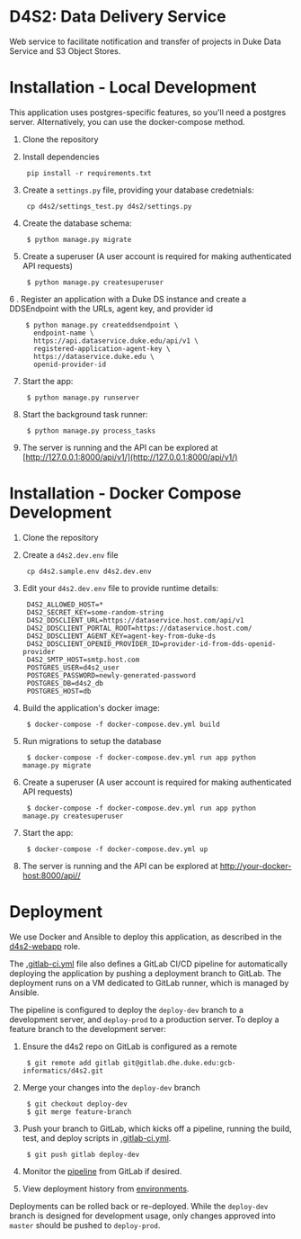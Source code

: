 D4S2: Data Delivery Service
==================================

Web service to facilitate notification and transfer of projects in Duke Data Service and S3 Object Stores.


Installation - Local Development
================================

This application uses postgres-specific features, so you'll need a postgres server. Alternatively, you can use the docker-compose method.

1. Clone the repository
2. Install dependencies

        pip install -r requirements.txt

3. Create a `settings.py` file, providing your database credetnials:

        cp d4s2/settings_test.py d4s2/settings.py

4. Create the database schema:

        $ python manage.py migrate

5. Create a superuser (A user account is required for making authenticated API requests)

        $ python manage.py createsuperuser

6 . Register an application with a Duke DS instance and create a DDSEndpoint with the URLs, agent key, and provider id

        $ python manage.py createddsendpoint \
          endpoint-name \
          https://api.dataservice.duke.edu/api/v1 \
          registered-application-agent-key \
          https://dataservice.duke.edu \
          openid-provider-id

7. Start the app:

        $ python manage.py runserver

8. Start the background task runner:

        $ python manage.py process_tasks

9. The server is running and the API can be explored at [http://127.0.0.1:8000/api/v1/](http://127.0.0.1:8000/api/v1/)


Installation - Docker Compose Development
=========================================

1. Clone the repository
2. Create a `d4s2.dev.env` file

        cp d4s2.sample.env d4s2.dev.env

3. Edit your `d4s2.dev.env` file to provide runtime details:

        D4S2_ALLOWED_HOST=*
        D4S2_SECRET_KEY=some-random-string
        D4S2_DDSCLIENT_URL=https://dataservice.host.com/api/v1
        D4S2_DDSCLIENT_PORTAL_ROOT=https://dataservice.host.com/
        D4S2_DDSCLIENT_AGENT_KEY=agent-key-from-duke-ds
        D4S2_DDSCLIENT_OPENID_PROVIDER_ID=provider-id-from-dds-openid-provider
        D4S2_SMTP_HOST=smtp.host.com
        POSTGRES_USER=d4s2_user
        POSTGRES_PASSWORD=newly-generated-password
        POSTGRES_DB=d4s2_db
        POSTGRES_HOST=db

4. Build the application's docker image:

        $ docker-compose -f docker-compose.dev.yml build

5. Run migrations to setup the database

        $ docker-compose -f docker-compose.dev.yml run app python manage.py migrate

5. Create a superuser (A user account is required for making authenticated API requests)

        $ docker-compose -f docker-compose.dev.yml run app python manage.py createsuperuser

6. Start the app:

        $ docker-compose -f docker-compose.dev.yml up

7. The server is running and the API can be explored at  [http://your-docker-host:8000/api//](http://your-docker-host:8000/api/v1/)

Deployment
==========

We use Docker and Ansible to deploy this application, as described in the [d4s2-webapp](https://github.com/Duke-GCB/gcb-ansible-roles/tree/master/d4s2_webapp) role.

The [.gitlab-ci.yml](.gitlab-ci.yml) file also defines a GitLab CI/CD pipeline for automatically deploying the application by pushing a deployment branch to GitLab. The deployment runs on a VM dedicated to GitLab runner, which is managed by Ansible.

The pipeline is configured to deploy the `deploy-dev` branch to a development server, and `deploy-prod` to a production server. To deploy a feature branch to the development server:

1. Ensure the d4s2 repo on GitLab is configured as a remote

        $ git remote add gitlab git@gitlab.dhe.duke.edu:gcb-informatics/d4s2.git

2. Merge your changes into the `deploy-dev` branch

        $ git checkout deploy-dev
        $ git merge feature-branch

3. Push your branch to GitLab, which kicks off a pipeline, running the build, test, and deploy scripts in [.gitlab-ci.yml](.gitlab-ci.yml).

        $ git push gitlab deploy-dev

3. Monitor the [pipeline](https://gitlab.dhe.duke.edu/gcb-informatics/d4s2/pipelines) from GitLab if desired.
4. View deployment history from [environments](https://gitlab.dhe.duke.edu/gcb-informatics/d4s2/environments).

Deployments can be rolled back or re-deployed. While the `deploy-dev` branch is designed for development usage, only changes approved into `master` should be pushed to `deploy-prod`.

